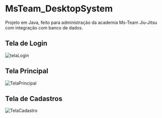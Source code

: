 # MsTeam_DesktopSystem
 Projeto em Java, feito para administração da academia Ms-Team Jiu-Jitsu com integração com banco de dados.
 
 ## Tela de Login
 ![telaLogin](https://user-images.githubusercontent.com/71332818/127786604-e61b1a66-f4db-4a24-973b-669c5806d466.png)
## Tela Principal
![TelaPrincipal](https://user-images.githubusercontent.com/71332818/127786606-5fc7dcf6-e449-4975-982b-a92a9a22c265.png)
## Tela de Cadastros
![TelaCadastro](https://user-images.githubusercontent.com/71332818/127786652-56c22118-1c2d-46a1-8098-d30c6cfc752f.png)


